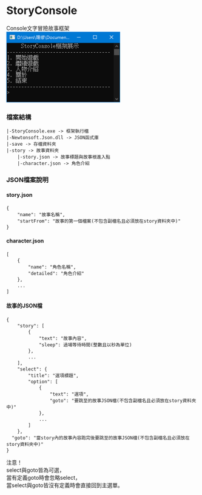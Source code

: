 # StoryConsole
Console文字冒險故事框架 \
<img src="截圖1.png" width="300"></img>

### 檔案結構
```
|-StoryConsole.exe -> 框架執行檔
|-Newtonsoft.Json.dll -> JSON函式庫
|-save -> 存檔資料夾
|-story -> 故事資料夾
    |-story.json -> 故事標題與故事根進入點
    |-character.json -> 角色介紹
```
### JSON檔案說明
#### story.json
```
{
	"name": "故事名稱",
	"startFrom": "故事的第一個檔案(不包含副檔名且必須放在story資料夾中)"
}
```
#### character.json
```
[
	{
		"name": "角色名稱",
		"detailed": "角色介紹"
	},
	...
]
```
#### 故事的JSON檔
```
{
	"story": [
		{
			"text": "故事內容",
			"sleep": 過場等待時間(整數且以秒為單位)
		},
		...
	],
	"select": {
		"title": "選項標題",
		"option": [
			{
				"text": "選項",
				"goto": "要跳至的故事JSON檔(不包含副檔名且必須放在story資料夾中)"
			},
			...
		]
	},
  "goto": "當story內的故事內容跑完後要跳至的故事JSON檔(不包含副檔名且必須放在story資料夾中)"
}
```
  注意！ \
  select與goto皆為可選， \
  當有定義goto時會忽略select， \
  當select與goto皆沒有定義時會直接回到主選單。
